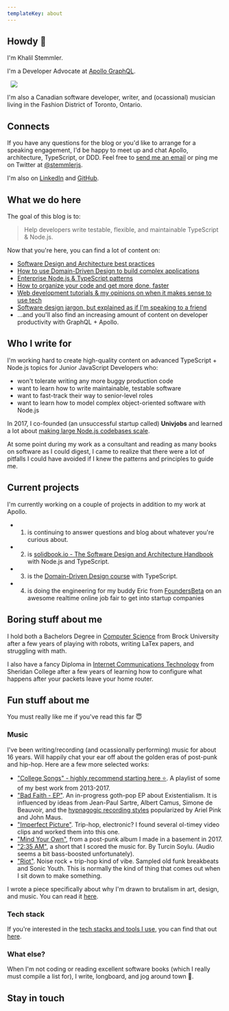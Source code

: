 ```yaml
---
templateKey: about
---
```


## Howdy 🤠

I'm Khalil Stemmler.

<div class="flex align-center">
  <p>I'm a Developer Advocate at <a href="https://www.apollographql.com/">Apollo GraphQL</a>.</p>
  <img style="border-radius: 2px; max-width: 30px; margin-left: 0.5rem;" src="https://avatars3.githubusercontent.com/u/17189275?s=280&v=4"/>
</div>

I'm also a Canadian software developer, writer, and (ocassional) musician living in the Fashion District of Toronto, Ontario.

## Connects

If you have any questions for the blog or you'd like to arrange for a speaking engagement, I'd be happy to meet up and chat Apollo, architecture, TypeScript, or DDD. Feel free to <a href="mailto:khalil@khalilstemmler.com">send me an email</a> or ping me on Twitter at [@stemmlerjs](https://twitter.com/stemmlerjs).

I'm also on [LinkedIn](https://www.linkedin.com/in/khalilstemmler/) and [GitHub](https://github.com/stemmlerjs).


## What we do here

The goal of this blog is to:

> Help developers write testable, flexible, and maintainable TypeScript & Node.js.

Now that you're here, you can find a lot of content on:

- [Software Design and Architecture best practices](/articles/categories/software-design/)
- [How to use Domain-Driven Design to build complex applications](/articles/categories/domain-driven-design/)
- [Enterprise Node.js & TypeScript patterns](/articles/categories/enterprise-node-type-script/)
- [How to organize your code and get more done, faster](/resources/names-construct-structure)
- [Web development tutorials & my opinions on when it makes sense to use tech](/articles/categories/web-development/)
- [Software design jargon, but explained as if I'm speaking to a friend](/wiki)
- ...and you'll also find an increasing amount of content on developer productivity with GraphQL + Apollo.

## Who I write for

<p>
  I'm working hard to create <span class="special-green">high-quality</span> content on <span class="special-green">advanced TypeScript + Node.js</span> topics for <span class="special-green">Junior JavaScript Developers</span> who:
  <ul>
    <li>won't tolerate writing any more buggy production code</li>
    <li>want to learn how to write maintainable, testable software</li>
    <li>want to fast-track their way to senior-level roles</li>
    <li>want to learn how to model complex object-oriented software with Node.js</li>
  </ul>
</p>

In 2017, I co-founded (an unsuccessful startup called) <b>Univjobs</b> and learned a lot about <u>making large Node.js codebases scale</u>.

At some point during my work as a consultant and reading as many books on software as I could digest, I came to realize that there were a lot of pitfalls I could have avoided if I knew the patterns and principles to guide me. 

## Current projects

I'm currently working on a couple of projects in addition to my work at Apollo.

- 1. is continuing to answer questions and blog about whatever you're curious about.
- 2. is [solidbook.io - The Software Design and Architecture Handbook](https://solidbook.io) with Node.js and TypeScript.
- 3. is the [Domain-Driven Design course](/courses/domain-driven-design-typescript) with TypeScript.
- 4. is doing the engineering for my buddy Eric from [FoundersBeta](https://www.foundersbeta.com/) on an awesome realtime online job fair to get into startup companies

## Boring stuff about me

I hold both a Bachelors Degree in [Computer Science](https://brocku.ca/webcal/2013/undergrad/cncc.html) from Brock University after a few years of playing with robots, writing LaTex papers, and struggling with math.

I also have a fancy Diploma in [Internet Communications Technology](https://academics.sheridancollege.ca/programs/bachelor-of-computing-and-network-communications-honours-internet-communications-technology) from Sheridan College after a few years of learning how to configure what happens after your packets leave your home router.

## Fun stuff about me

You must really like me if you've read this far 😇 

### Music

I've been writing/recording (and ocassionally performing) music for about 16 years. Will happily chat your ear off about the golden eras of post-punk and hip-hop.
Here are a few more selected works:

- ["College Songs" - highly recommend starting here ⭐](https://soundcloud.com/cyanidecanaries/sets/cyanide-canaries-a). A playlist of some of my best work from 2013-2017.
- ["Bad Faith - EP"](http://badfaith.netlify.app/). An in-progress goth-pop EP about Existentialism. It is influenced by ideas from Jean-Paul Sartre, Albert Camus, Simone de Beauvoir, and the [hypnagogic recording styles](https://en.wikipedia.org/wiki/Hypnagogic_pop) popularized by Ariel Pink and John Maus. 
- ["Imperfect Picture"](https://cyanidecanaries.bandcamp.com/track/imperfect-picture). Trip-hop, electronic? I found several ol-timey video clips and worked them into this one.
- ["Mind Your Own"](https://open.spotify.com/track/1SHvinzJlJxlzxgaKhvllk?si=VyDwPI0hSleSu2Qwsp38HA), from a post-punk album I made in a basement in 2017. 
- ["2:35 AM"](https://vimeo.com/259504580), a short that I scored the music for. By Turcin Soylu. (Audio seems a bit bass-boosted unfortunately).
- ["Riot"](https://cyanidecanaries.bandcamp.com/track/riot). Noise rock + trip-hop kind of vibe. Sampled old funk breakbeats and Sonic Youth. This is normally the kind of thing that comes out when I sit down to make something.

<p class="special-quote">I wrote a piece specifically about why I'm drawn to brutalism in art, design, and music. You can read it <a href="http://localhost:8001/blogs/thoughts/brutalist-websites/">here</a>.</p>


### Tech stack

If you're interested in the <a href="/uses">tech stacks and tools I use</a>, you can find that out <a href="/uses">here</a>.

### What else?

When I'm not coding or reading excellent software books (which I really must compile a list for), I write, longboard, and jog around town 🏃‍.

<h2>Stay in touch</h2>
